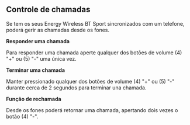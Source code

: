 ## Controle de chamadas

Se tem os seus Energy Wireless BT Sport sincronizados com um telefone, poderá gerir as chamadas desde os fones.

**Responder uma chamada**

Para responder uma chamada aperte qualquer dos botões de volume (4) "+" ou (5) "-" uma única vez.

**Terminar uma chamada**

Manter pressionado qualquer dos botões de volume (4) "+" ou (5) "-" durante cerca de 2 segundos para terminar una chamada.

**Função de rechamada**

Desde os fones poderá retornar uma chamada, apertando dois vezes o botão (4) "-".
